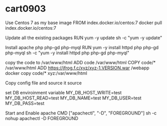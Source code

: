 # cart0903

Use Centos 7  as my base image
FROM index.docker.io/centos:7
docker pull index.docker.io/centos:7

Update all the existing packages
RUN yum -y update
sh -c "yum -y update"

Install apache php php-gd php-myql
RUN yum -y install httpd php php-gd php-myql
sh -c "yum -y install httpd php php-gd php-myql"

copy the code to /var/www/html
ADD code /var/www/html
COPY code/* /var/www/html
ADD https://jfrog.f.c/xyz/xyz-1.VERSION.war /webapp
docker copy code/* xyz:/var/www/html 

Copy config file and source it
source <filename>

set DB enviroinment variable
MY_DB_HOST_WRITE=test
MY_DB_HOST_READ=test
MY_DB_NAME=test
MY_DB_USER=test
MY_DB_PASS=test

Start and Enable apache
CMD ["apachectl", "-D", "FOREGROUND"]
sh -c nohup apachectl -D FOREGROUND

